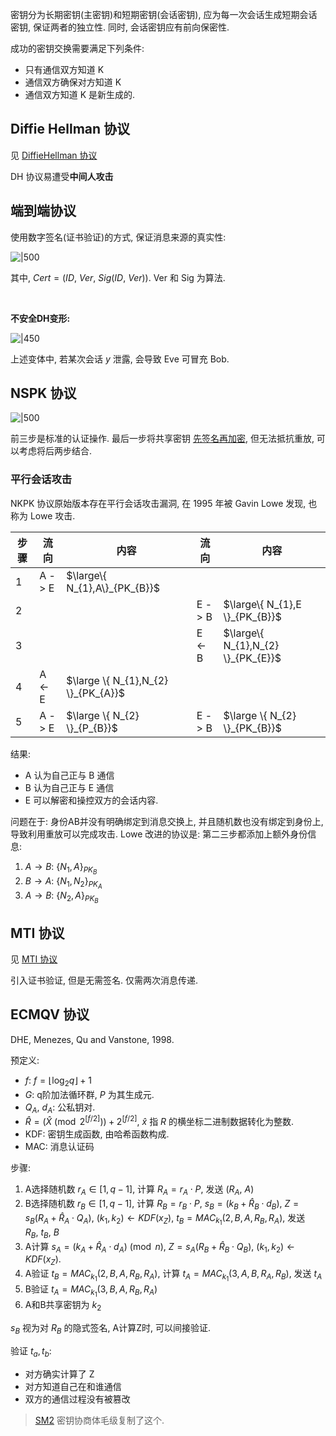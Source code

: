 密钥分为长期密钥(主密钥)和短期密钥(会话密钥), 应为每一次会话生成短期会话密钥, 保证两者的独立性. 同时, 会话密钥应有前向保密性.

成功的密钥交换需要满足下列条件:
- 只有通信双方知道 K
- 通信双方确保对方知道 K
- 通信双方知道 K 是新生成的.

## Diffie Hellman 协议

见 [DiffieHellman 协议](Security/密码学/公钥密码/DiffieHellman%20协议.md)

DH 协议易遭受**中间人攻击**

## 端到端协议

使用数字签名(证书验证)的方式, 保证消息来源的真实性:

![|500](../../../../attach/Pasted%20image%2020231015134438.png)

其中, $Cert=(ID,\ Ver,\ Sig(ID,\ Ver))$. Ver 和 Sig 为算法.

<br>

**不安全DH变形:**

![|450](../../../../attach/Pasted%20image%2020231015151353.png)

上述变体中, 若某次会话 $y$ 泄露, 会导致 Eve 可冒充 Bob.

## NSPK 协议

![|500](../../../../attach/Pasted%20image%2020231015160719.png)

前三步是标准的认证操作. 最后一步将共享密钥 [先签名再加密](../../公钥密码/RSA/RSA-签名.md), 但无法抵抗重放, 可以考虑将后两步结合.

### 平行会话攻击

NKPK 协议原始版本存在平行会话攻击漏洞, 在 1995 年被 Gavin Lowe 发现, 也称为 Lowe 攻击.

| 步骤 | 流向   | 内容                                | 流向   | 内容                               |
| ---- | ------ | ----------------------------------- | ------ | ---------------------------------- |
| 1    | A -> E | $\large\{ N_{1},A\}_{PK_{B}}$       |        |                                    |
| 2    |        |                                     | E -> B | $\large\{ N_{1},E \}_{PK_{B}}$     |
| 3    |        |                                     | E <- B | $\large\{ N_{1},N_{2} \}_{PK_{E}}$ |
| 4    | A <- E | $\large \{ N_{1},N_{2} \}_{PK_{A}}$ |        |                                    |
| 5    | A -> E | $\large \{ N_{2} \}_{P_{B}}$        | E -> B | $\large \{ N_{2} \}_{PK_{B}}$      |

结果: 
- A 认为自己正与 B 通信
- B 认为自己正与 E 通信
- E 可以解密和操控双方的会话内容.

问题在于: 身份AB并没有明确绑定到消息交换上, 并且随机数也没有绑定到身份上, 导致利用重放可以完成攻击. Lowe 改进的协议是: 第二三步都添加上额外身份信息:
1. $A\to B$: ${} \{ N_{1},A \}_{PK_{B}} {}$
2. $B\to A$: ${} \{N_{1},N_{2}\}_{PK_{A}} {}$
3. $A\to B$: ${} \{ N_{2}, A \}_{PK_{B}} {}$

## MTI 协议

见 [MTI 协议](Security/密码学/公钥密码/MTI%20协议.md)

引入证书验证, 但是无需签名. 仅需两次消息传递.


## ECMQV 协议

DHE, Menezes, Qu and Vanstone, 1998.

预定义:

- $f$: $f=\lfloor \log_{2}q\rfloor + 1$
- $G$: q阶加法循环群, $P$ 为其生成元.
- $Q_{A},\ d_{A}$: 公私钥对.
- $\hat{R}=(\hat{X}\pmod {2^{[f/2]}})+2^{[f/2]}$, $\hat{x}$ 指 $R$ 的横坐标二进制数据转化为整数.
- KDF: 密钥生成函数, 由哈希函数构成.
- MAC: 消息认证码

步骤:

1. A选择随机数 $r_{A}\in[1,q-1]$, 计算 $R_{A}=r_{A}\cdot P$, 发送 $(R_{A},\ A)$
2. B选择随机数 $r_{B}\in[1,q-1]$, 计算 $R_{B}=r_{B}\cdot P$, $s_{B}=(k_{B}+\hat{R}_{B}\cdot d_{B})$, $Z=s_{B}(R_{A}+\hat{R}_{A}\cdot Q_{A})$, $(k_{1},k_{2})\leftarrow KDF(x_{Z})$, $t_{B}=MAC_{k_{1}}(2,B,A,R_{B},R_{A})$, 发送 $R_{B},\ t_{B},\ B$
3. A计算 $s_{A}=(k_{A}+\hat{R}_{A}\cdot d_{A})\pmod n$, $Z=s_{A}(R_{B}+\hat{R}_{B}\cdot Q_{B})$, $(k_{1},k_{2})\leftarrow KDF(x_{Z})$.
4. A验证 $t_{B}=MAC_{k_{1}}(2,B,A,R_{B},R_{A})$, 计算 $t_{A}=MAC_{k_{1}}(3,A,B,R_{A},R_{B})$, 发送 $t_{A}$
5. B验证 $t_{A}=MAC_{k_{1}}(3,B,A,R_{B},R_{A})$
6. A和B共享密钥为 $k_{2}$

$s_{B}$ 视为对 $R_{B}$ 的隐式签名, A计算Z时, 可以间接验证.

验证 $t_{a}, t_{b}$:
- 对方确实计算了 Z
- 对方知道自己在和谁通信
- 双方的通信过程没有被篡改

> [SM2](../../公钥密码/ECC/SM2.md) 密钥协商体毛级复制了这个.

